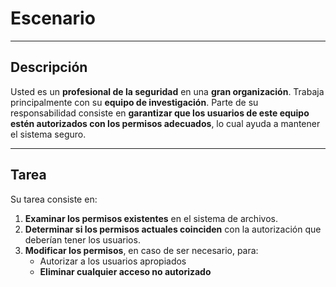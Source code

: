# Escenario

---

## Descripción

Usted es un **profesional de la seguridad** en una **gran organización**. Trabaja principalmente con su **equipo de investigación**. Parte de su responsabilidad consiste en **garantizar que los usuarios de este equipo estén autorizados con los permisos adecuados**, lo cual ayuda a mantener el sistema seguro.

---

## Tarea

Su tarea consiste en:

1. **Examinar los permisos existentes** en el sistema de archivos.
2. **Determinar si los permisos actuales coinciden** con la autorización que deberían tener los usuarios.
3. **Modificar los permisos**, en caso de ser necesario, para:
   - Autorizar a los usuarios apropiados
   - **Eliminar cualquier acceso no autorizado**


